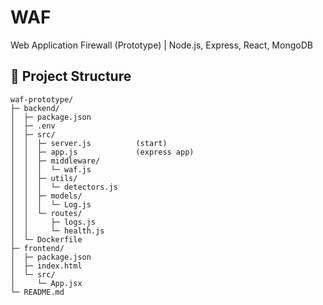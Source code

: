 # WAF
Web Application Firewall (Prototype) | Node.js, Express, React, MongoDB
## 📂 Project Structure

```text
waf-prototype/
├─ backend/
│  ├─ package.json
│  ├─ .env
│  ├─ src/
│  │  ├─ server.js          (start)
│  │  ├─ app.js             (express app)
│  │  ├─ middleware/
│  │  │  └─ waf.js
│  │  ├─ utils/
│  │  │  └─ detectors.js
│  │  ├─ models/
│  │  │  └─ Log.js
│  │  └─ routes/
│  │     ├─ logs.js
│  │     └─ health.js
│  └─ Dockerfile
├─ frontend/
│  ├─ package.json
│  ├─ index.html
│  └─ src/
│     └─ App.jsx
└─ README.md
